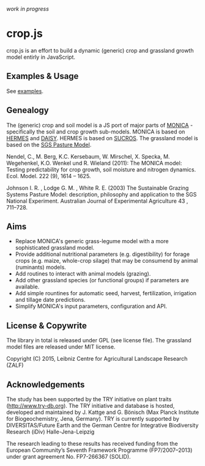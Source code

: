 _work in progress_

crop.js
=======

crop.js is an effort to build a dynamic (generic) crop and grassland growth model entirly in JavaScript.

## Examples & Usage
See [examples](https://github.com/jvail/crop.js/tree/master/exp).

## Genealogy
The (generic) crop and soil model is a JS port of major parts of [MONICA](http://monica.agrosystem-models.com/) - specifically the soil and crop growth sub-models. MONICA is based on [HERMES](http://www.zalf.de/en/forschung/institute/lsa/forschung/oekomod/hermes/Pages/default.aspx) and [DAISY](https://code.google.com/p/daisy-model/). HERMES is based on [SUCROS](http://models.pps.wur.nl/node/3). The grassland model is based on the [SGS Pasture Model](http://imj.com.au/sgs/).

Nendel, C., M. Berg, K.C. Kersebaum, W. Mirschel, X. Specka, M. Wegehenkel, K.O. Wenkel und R. Wieland (2011): The MONICA model: Testing predictability for crop growth, soil moisture and nitrogen dynamics. Ecol. Model. 222 (9), 1614 – 1625.

Johnson I. R. , Lodge G. M. , White R. E. (2003) The Sustainable Grazing Systems Pasture Model: description, philosophy and application to the SGS National Experiment. Australian Journal of Experimental Agriculture 43 , 711–728. 

## Aims
- Replace MONICA's generic grass-legume model with a more sophisticated grassland model.
- Provide additional nutritional parameters (e.g. digestibility) for forage crops (e.g. maize, whole-crop silage) that may be consumend by animal (ruminants) models.
- Add routines to interact with animal models (grazing).
- Add other grassland species (or functional groups) if parameters are available.
- Add simple rountines for automatic seed, harvest, fertilization, irrigation and tillage date predictions.
- Simplify MONICA's input parameters, configuration and API.

## License & Copywrite
The library in total is released under GPL (see license file). The grassland model files are released under MIT license.

Copyright (C) 2015, Leibniz Centre for Agricultural Landscape Research (ZALF)

## Acknowledgements

The study has been supported by the TRY initiative on plant traits (http://www.try-db.org). The TRY initiative and database is hosted, developed and maintained by J. Kattge and G. Bönisch (Max Planck Institute for Biogeochemistry, Jena, Germany). TRY is currently supported by DIVERSITAS/Future Earth and the German Centre for Integrative Biodiversity Research (iDiv) Halle-Jena-Leipzig

The research leading to these results has received funding from the European Community’s Seventh Framework Programme (FP7/2007–2013) under grant agreement No. FP7-266367 (SOLID).
